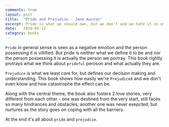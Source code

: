 ```yaml
---
comments: true
layout: post
title:  "Pride and Prejudice - Jane Austen"
excerpt: Pride is what we should own, but we don't and we hate it in others, prejudice is what we shouldn't, but we do and we aren't aware of it. This book is a classic tale radically outlining the effect of both.
date:   2019-05-12
category: books
---
```


`Pride` in general sense is seen as a negative emotion and the person possessing it is villified. But pride is neither what we define it to be and nor the person possessing it is actually the person we portray. This book rightly protrays what we think about `prideful` peroson and what actually they are.

`Prejudice` is what we least care for, but defines our decision making and understanding. This book shows how easily we're `Prejudiced` and we don't even know and how catastrophe the effect can be.

Along with the central theme, the book also fosters 2 love stories, very different from each other - one was destined from the very start, still faces so many hindrances and obstacles, another one was never exepcted, but nurtures as the story goes on coping with all the barriers.

At the end it's all about `pride` and `prejudcie`.






